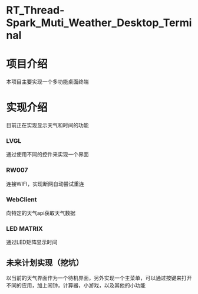 # RT_Thread-Spark_Muti_Weather_Desktop_Terminal



# 项目介绍

本项目主要实现一个多功能桌面终端

# 实现介绍

目前正在实现显示天气和时间的功能

### LVGL

通过使用不同的控件来实现一个界面

### RW007

连接WIFI，实现断网自动尝试重连

### WebClient

向特定的天气api获取天气数据

### LED MATRIX

通过LED矩阵显示时间



## 未来计划实现（挖坑）

以当前的天气界面作为一个待机界面，另外实现一个主菜单，可以通过按键来打开不同的应用，加上闹钟，计算器，小游戏，以及其他的小功能